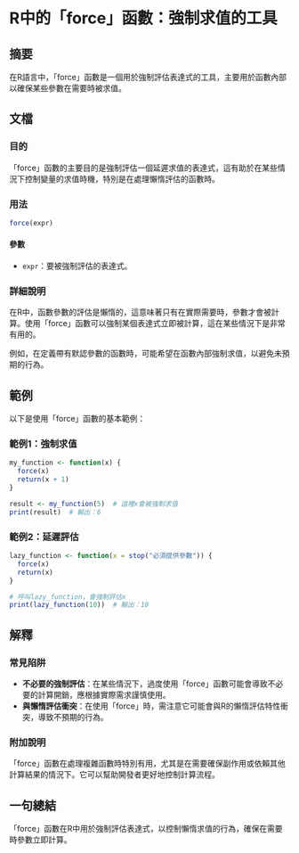 <!--
Meta Description: # R中的「force」函數：強制求值的工具 ## 摘要 在R語言中，「force」函數是一個用於強制評估表達式的工具，主要用於函數內部以確保某些參數在需要時被求值。 ## 文檔 ### 目的 「force」函數的主要目的是強制評估一個延遲求值的表達式，這有助於在某些情況下控制變量的求值時機，特別是...
Meta Keywords: force, expr, my_function, function, return
-->

# R中的「force」函數：強制求值的工具

## 摘要
在R語言中，「force」函數是一個用於強制評估表達式的工具，主要用於函數內部以確保某些參數在需要時被求值。

## 文檔
### 目的
「force」函數的主要目的是強制評估一個延遲求值的表達式，這有助於在某些情況下控制變量的求值時機，特別是在處理懶惰評估的函數時。

### 用法
```R
force(expr)
```

#### 參數
- `expr`：要被強制評估的表達式。

### 詳細說明
在R中，函數參數的評估是懶惰的，這意味著只有在實際需要時，參數才會被計算。使用「force」函數可以強制某個表達式立即被計算，這在某些情況下是非常有用的。

例如，在定義帶有默認參數的函數時，可能希望在函數內部強制求值，以避免未預期的行為。

## 範例
以下是使用「force」函數的基本範例：

### 範例1：強制求值
```R
my_function <- function(x) {
  force(x)
  return(x + 1)
}

result <- my_function(5)  # 這裡x會被強制求值
print(result)  # 輸出：6
```

### 範例2：延遲評估
```R
lazy_function <- function(x = stop("必須提供參數")) {
  force(x)
  return(x)
}

# 呼叫lazy_function，會強制評估x
print(lazy_function(10))  # 輸出：10
```

## 解釋
### 常見陷阱
- **不必要的強制評估**：在某些情況下，過度使用「force」函數可能會導致不必要的計算開銷，應根據實際需求謹慎使用。
- **與懶惰評估衝突**：在使用「force」時，需注意它可能會與R的懶惰評估特性衝突，導致不預期的行為。

### 附加說明
「force」函數在處理複雜函數時特別有用，尤其是在需要確保副作用或依賴其他計算結果的情況下。它可以幫助開發者更好地控制計算流程。

## 一句總結
「force」函數在R中用於強制評估表達式，以控制懶惰求值的行為，確保在需要時參數立即計算。